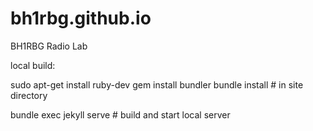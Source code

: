 # bh1rbg.github.io
BH1RBG Radio Lab

local build:

sudo apt-get install ruby-dev
gem install bundler
 bundle install  # in site directory

 bundle exec jekyll serve # build and start local server